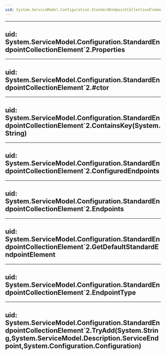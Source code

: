 ```yaml
---
uid: System.ServiceModel.Configuration.StandardEndpointCollectionElement`2
---
```


---
uid: System.ServiceModel.Configuration.StandardEndpointCollectionElement`2.Properties
---

---
uid: System.ServiceModel.Configuration.StandardEndpointCollectionElement`2.#ctor
---

---
uid: System.ServiceModel.Configuration.StandardEndpointCollectionElement`2.ContainsKey(System.String)
---

---
uid: System.ServiceModel.Configuration.StandardEndpointCollectionElement`2.ConfiguredEndpoints
---

---
uid: System.ServiceModel.Configuration.StandardEndpointCollectionElement`2.Endpoints
---

---
uid: System.ServiceModel.Configuration.StandardEndpointCollectionElement`2.GetDefaultStandardEndpointElement
---

---
uid: System.ServiceModel.Configuration.StandardEndpointCollectionElement`2.EndpointType
---

---
uid: System.ServiceModel.Configuration.StandardEndpointCollectionElement`2.TryAdd(System.String,System.ServiceModel.Description.ServiceEndpoint,System.Configuration.Configuration)
---
